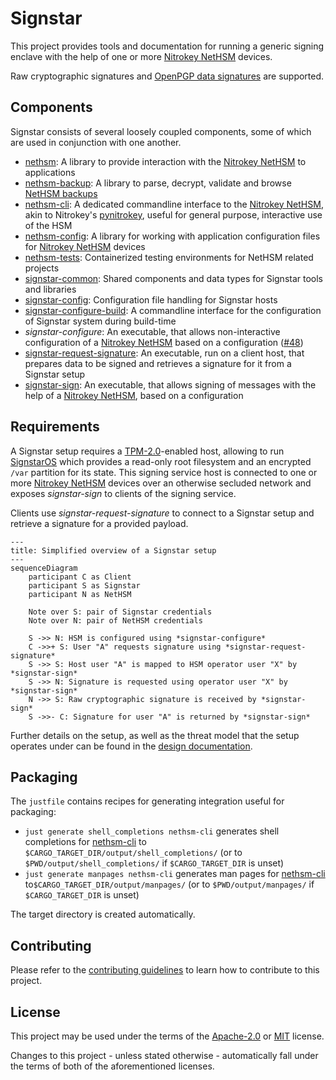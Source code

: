 # Signstar

This project provides tools and documentation for running a generic signing enclave with the help of one or more [Nitrokey NetHSM] devices.

Raw cryptographic signatures and [OpenPGP data signatures] are supported.

## Components

Signstar consists of several loosely coupled components, some of which are used in conjunction with one another.

- [nethsm]: A library to provide interaction with the [Nitrokey NetHSM] to applications
- [nethsm-backup]: A library to parse, decrypt, validate and browse [NetHSM backups]
- [nethsm-cli]: A dedicated commandline interface to the [Nitrokey NetHSM], akin to Nitrokey's [pynitrokey], useful for general purpose, interactive use of the HSM
- [nethsm-config]: A library for working with application configuration files for [Nitrokey NetHSM] devices
- [nethsm-tests]: Containerized testing environments for NetHSM related projects
- [signstar-common]: Shared components and data types for Signstar tools and libraries
- [signstar-config]: Configuration file handling for Signstar hosts
- [signstar-configure-build]: A commandline interface for the configuration of Signstar system during build-time
- *signstar-configure*: An executable, that allows non-interactive configuration of a [Nitrokey NetHSM] based on a configuration ([#48])
- [signstar-request-signature]: An executable, run on a client host, that prepares data to be signed and retrieves a signature for it from a Signstar setup
- [signstar-sign]: An executable, that allows signing of messages with the help of a [Nitrokey NetHSM], based on a configuration

## Requirements

A Signstar setup requires a [TPM-2.0]-enabled host, allowing to run [SignstarOS] which provides a read-only root filesystem and an encrypted `/var` partition for its state.
This signing service host is connected to one or more [Nitrokey NetHSM] devices over an otherwise secluded network and exposes *signstar-sign* to clients of the signing service.

Clients use *signstar-request-signature* to connect to a Signstar setup and retrieve a signature for a provided payload.

```mermaid
---
title: Simplified overview of a Signstar setup
---
sequenceDiagram
    participant C as Client
    participant S as Signstar
    participant N as NetHSM

    Note over S: pair of Signstar credentials
    Note over N: pair of NetHSM credentials

    S ->> N: HSM is configured using *signstar-configure*
    C ->>+ S: User "A" requests signature using *signstar-request-signature*
    S ->> S: Host user "A" is mapped to HSM operator user "X" by *signstar-sign*
    S ->> N: Signature is requested using operator user "X" by *signstar-sign*
    N ->> S: Raw cryptographic signature is received by *signstar-sign*
    S ->>- C: Signature for user "A" is returned by *signstar-sign*
```

Further details on the setup, as well as the threat model that the setup operates under can be found in the [design documentation].

## Packaging

The `justfile` contains recipes for generating integration useful for packaging:

- `just generate shell_completions nethsm-cli` generates shell completions for [nethsm-cli] to `$CARGO_TARGET_DIR/output/shell_completions/` (or to `$PWD/output/shell_completions/` if `$CARGO_TARGET_DIR` is unset)
- `just generate manpages nethsm-cli` generates man pages for [nethsm-cli] to`$CARGO_TARGET_DIR/output/manpages/` (or to `$PWD/output/manpages/` if `$CARGO_TARGET_DIR` is unset)

The target directory is created automatically.

## Contributing

Please refer to the [contributing guidelines] to learn how to contribute to this project.

## License

This project may be used under the terms of the [Apache-2.0] or [MIT] license.

Changes to this project - unless stated otherwise - automatically fall under the terms of both of the aforementioned licenses.

[Apache-2.0]: https://www.apache.org/licenses/LICENSE-2.0
[MIT]: https://opensource.org/licenses/MIT
[NetHSM backups]: https://docs.nitrokey.com/nethsm/administration#backup
[Nitrokey NetHSM]: https://www.nitrokey.com/products/nethsm
[OpenPGP data signatures]: https://openpgp.dev/book/signing_data.html
[SignstarOS]: resources/mkosi/signstar/README.md
[TPM-2.0]: https://en.wikipedia.org/wiki/Trusted_Platform_Module
[design documentation]: resources/docs/design.md
[contributing guidelines]: CONTRIBUTING.md
[nethsm]: nethsm/
[nethsm-backup]: nethsm-backup/
[nethsm-cli]: nethsm-cli/
[nethsm-config]: nethsm-config/
[nethsm-tests]: nethsm-tests/
[pynitrokey]: https://github.com/Nitrokey/pynitrokey
[signstar-common]: signstar-common/
[signstar-config]: signstar-config/
[signstar-configure-build]: signstar-configure-build/
[signstar-request-signature]: signstar-request-signature/
[signstar-sign]: signstar-sign/
[#48]: https://gitlab.archlinux.org/archlinux/signstar/-/issues/48
